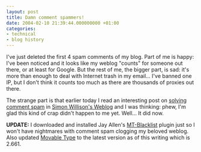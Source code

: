 ```yaml
---
layout: post
title: Damn comment spammers!
date: 2004-02-10 21:39:44.000000000 +01:00
categories:
- technical
- blog history
---
```

I've just deleted the first 4 spam comments of my blog. Part of me is happy: I've been noticed and it looks like my weblog "counts" for someone out there, or at least for Google. But the rest of me, the bigger part, is sad: it's more than enough to deal with Internet trash in my email... I've banned one IP, but I don't think it counts too much as there are thousands of proxies out there.

The strange part is that earlier today I read an interesting post on [solving comment spam](http://simon.incutio.com/archive/2004/01/28/solvingCommentSpam) in [Simon Willison's Weblog](http://simon.incutio.com/) and I was thinking: phew, I'm glad this kind of crap didn't happen to me yet. Well... It did now.

**UPDATE:** I downloaded and installed Jay Allen's [MT-Blacklist](http://www.jayallen.org/comment_spam/ "MT-Blacklist/Comment Spam Clearinghouse") plugin just so I won't have nightmares with comment spam clogging my beloved weblog. Also updated [Movable Type](http://www.movabletype.org) to the latest version as of this writing which is 2.661.
